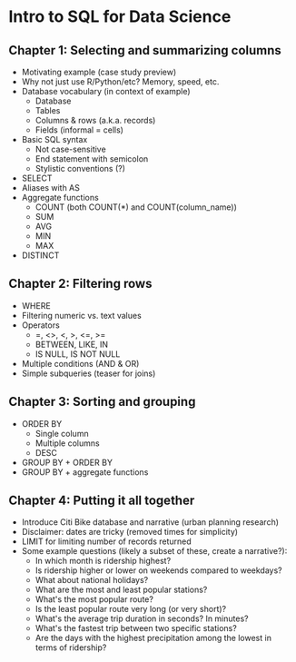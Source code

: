 # Intro to SQL for Data Science

## Chapter 1: Selecting and summarizing columns

* Motivating example (case study preview)
* Why not just use R/Python/etc? Memory, speed, etc.
* Database vocabulary (in context of example)
  * Database
  * Tables
  * Columns & rows (a.k.a. records)
  * Fields (informal = cells)
* Basic SQL syntax
  * Not case-sensitive
  * End statement with semicolon
  * Stylistic conventions (?)
* SELECT
* Aliases with AS
* Aggregate functions
  * COUNT (both COUNT(*) and COUNT(column_name))
  * SUM
  * AVG
  * MIN
  * MAX
* DISTINCT

## Chapter 2: Filtering rows

* WHERE
* Filtering numeric vs. text values
* Operators
  * =, <>, <, >, <=, >=
  * BETWEEN, LIKE, IN
  * IS NULL, IS NOT NULL
* Multiple conditions (AND & OR)
* Simple subqueries (teaser for joins)

## Chapter 3: Sorting and grouping

* ORDER BY
  * Single column
  * Multiple columns
  * DESC
* GROUP BY + ORDER BY
* GROUP BY + aggregate functions

## Chapter 4: Putting it all together

* Introduce Citi Bike database and narrative (urban planning research)
* Disclaimer: dates are tricky (removed times for simplicity)
* LIMIT for limiting number of records returned
* Some example questions (likely a subset of these, create a narrative?):
  * In which month is ridership highest?
  * Is ridership higher or lower on weekends compared to weekdays?
  * What about national holidays?
  * What are the most and least popular stations?
  * What's the most popular route?
  * Is the least popular route very long (or very short)?
  * What's the average trip duration in seconds? In minutes?
  * What's the fastest trip between two specific stations?
  * Are the days with the highest precipitation among the lowest in terms of ridership?
